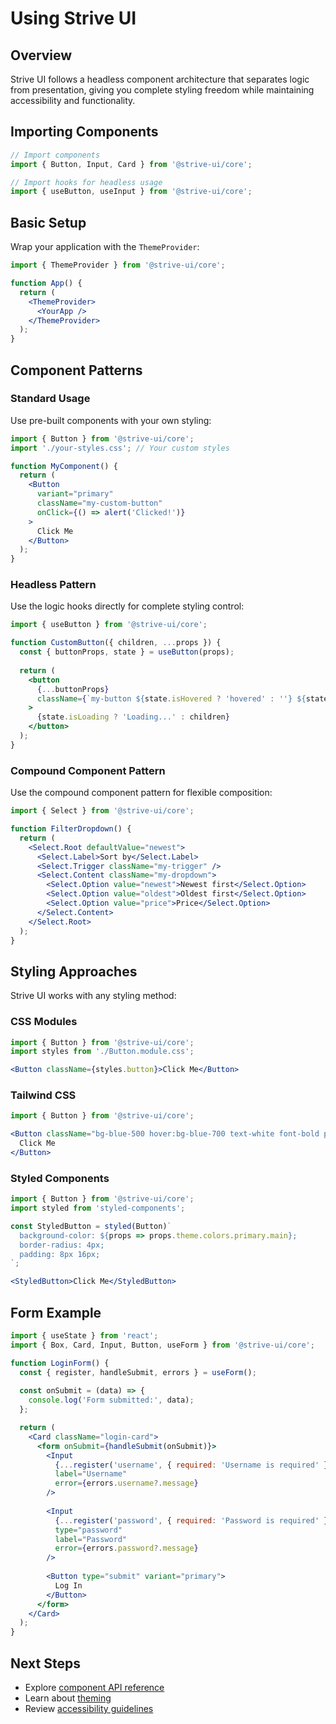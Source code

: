 # Using Strive UI

## Overview

Strive UI follows a headless component architecture that separates logic from presentation, giving you complete styling freedom while maintaining accessibility and functionality.

## Importing Components

```jsx
// Import components
import { Button, Input, Card } from '@strive-ui/core';

// Import hooks for headless usage
import { useButton, useInput } from '@strive-ui/core';
```

## Basic Setup

Wrap your application with the `ThemeProvider`:

```jsx
import { ThemeProvider } from '@strive-ui/core';

function App() {
  return (
    <ThemeProvider>
      <YourApp />
    </ThemeProvider>
  );
}
```

## Component Patterns

### Standard Usage

Use pre-built components with your own styling:

```jsx
import { Button } from '@strive-ui/core';
import './your-styles.css'; // Your custom styles

function MyComponent() {
  return (
    <Button 
      variant="primary" 
      className="my-custom-button"
      onClick={() => alert('Clicked!')}
    >
      Click Me
    </Button>
  );
}
```

### Headless Pattern

Use the logic hooks directly for complete styling control:

```jsx
import { useButton } from '@strive-ui/core';

function CustomButton({ children, ...props }) {
  const { buttonProps, state } = useButton(props);
  
  return (
    <button 
      {...buttonProps}
      className={`my-button ${state.isHovered ? 'hovered' : ''} ${state.isPressed ? 'pressed' : ''}`}
    >
      {state.isLoading ? 'Loading...' : children}
    </button>
  );
}
```

### Compound Component Pattern

Use the compound component pattern for flexible composition:

```jsx
import { Select } from '@strive-ui/core';

function FilterDropdown() {
  return (
    <Select.Root defaultValue="newest">
      <Select.Label>Sort by</Select.Label>
      <Select.Trigger className="my-trigger" />
      <Select.Content className="my-dropdown">
        <Select.Option value="newest">Newest first</Select.Option>
        <Select.Option value="oldest">Oldest first</Select.Option>
        <Select.Option value="price">Price</Select.Option>
      </Select.Content>
    </Select.Root>
  );
}
```

## Styling Approaches

Strive UI works with any styling method:

### CSS Modules

```jsx
import { Button } from '@strive-ui/core';
import styles from './Button.module.css';

<Button className={styles.button}>Click Me</Button>
```

### Tailwind CSS

```jsx
import { Button } from '@strive-ui/core';

<Button className="bg-blue-500 hover:bg-blue-700 text-white font-bold py-2 px-4 rounded">
  Click Me
</Button>
```

### Styled Components

```jsx
import { Button } from '@strive-ui/core';
import styled from 'styled-components';

const StyledButton = styled(Button)`
  background-color: ${props => props.theme.colors.primary.main};
  border-radius: 4px;
  padding: 8px 16px;
`;

<StyledButton>Click Me</StyledButton>
```

## Form Example

```jsx
import { useState } from 'react';
import { Box, Card, Input, Button, useForm } from '@strive-ui/core';

function LoginForm() {
  const { register, handleSubmit, errors } = useForm();
  
  const onSubmit = (data) => {
    console.log('Form submitted:', data);
  };

  return (
    <Card className="login-card">
      <form onSubmit={handleSubmit(onSubmit)}>
        <Input
          {...register('username', { required: 'Username is required' })}
          label="Username"
          error={errors.username?.message}
        />
        
        <Input
          {...register('password', { required: 'Password is required' })}
          type="password"
          label="Password"
          error={errors.password?.message}
        />
        
        <Button type="submit" variant="primary">
          Log In
        </Button>
      </form>
    </Card>
  );
}
```

## Next Steps

- Explore [component API reference](../README.md)
- Learn about [theming](./theming.md)
- Review [accessibility guidelines](../guides/accessibility.md)
